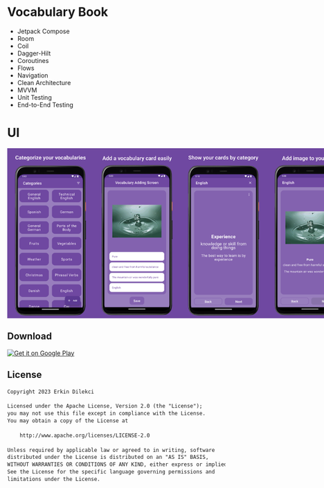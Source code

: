 # Vocabulary Book

- Jetpack Compose
- Room
- Coil
- Dagger-Hilt
- Coroutines
- Flows
- Navigation
- Clean Architecture
- MVVM
- Unit Testing
- End-to-End Testing

# UI
<div style="display: flex;">
    <img src="https://raw.githubusercontent.com/erkindil/GithubRepositoryEdit/main/vb1.jpg" width="200">
    <img src="https://raw.githubusercontent.com/erkindil/GithubRepositoryEdit/main/vb2.jpg" width="200">
  <img src="https://raw.githubusercontent.com/erkindil/GithubRepositoryEdit/main/vb3.jpg" width="200">
  <img src="https://raw.githubusercontent.com/erkindil/GithubRepositoryEdit/main/vb4.jpg" width="200">
  <img src="https://raw.githubusercontent.com/erkindil/GithubRepositoryEdit/main/vb5.jpg" width="200">
</div>

## Download
<a href='https://play.google.com/store/apps/details?id=com.erkindilekci.vocabularybook&pcampaignid=pcampaignidMKT-Other-global-all-co-prtnr-py-PartBadge-Mar2515-1'><img alt='Get it on Google Play' src='https://play.google.com/intl/en_us/badges/static/images/badges/en_badge_web_generic.png' width='200'/></a>

## License
```xml
Copyright 2023 Erkin Dilekci

Licensed under the Apache License, Version 2.0 (the "License");
you may not use this file except in compliance with the License.
You may obtain a copy of the License at

    http://www.apache.org/licenses/LICENSE-2.0

Unless required by applicable law or agreed to in writing, software
distributed under the License is distributed on an "AS IS" BASIS,
WITHOUT WARRANTIES OR CONDITIONS OF ANY KIND, either express or implied.
See the License for the specific language governing permissions and
limitations under the License.
```
